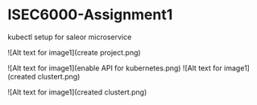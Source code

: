 # ISEC6000-Assignment1
kubectl setup for saleor microservice

![Alt text for image1](create project.png)

![Alt text for image1](enable API for kubernetes.png)
![Alt text for image1](created clustert.png)

![Alt text for image1](created clustert.png)



